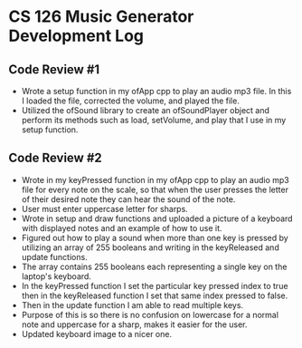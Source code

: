 # CS 126 Music Generator Development Log
## Code Review #1
* Wrote a setup function in my ofApp cpp to play an audio mp3 file. In this I loaded the file, corrected the volume, and played the file. 
* Utilized the ofSound library to create an ofSoundPlayer object and perform its methods such as load, setVolume, and play that I use in my setup function.
## Code Review #2
* Wrote in my keyPressed function in my ofApp cpp to play an audio mp3 file for every note on the scale, so that when the user presses the letter of their desired note they can hear the sound of the note. 
* User must enter uppercase letter for sharps. 
* Wrote in setup and draw functions and uploaded a picture of a keyboard with displayed notes and an example of how to use it.
* Figured out how to play a sound when more than one key is pressed by utilizing an array of 255 booleans and writing in the keyReleased and update functions.
* The array contains 255 booleans each representing a single key on the laptop's keyboard. 
* In the keyPressed function I set the particular key pressed index to true then in the keyReleased function I set that same index pressed to false.
* Then in the update function I am able to read multiple keys.
* Purpose of this is so there is no confusion on lowercase for a normal note and uppercase for a sharp, makes it easier for the user.
* Updated keyboard image to a nicer one. 
